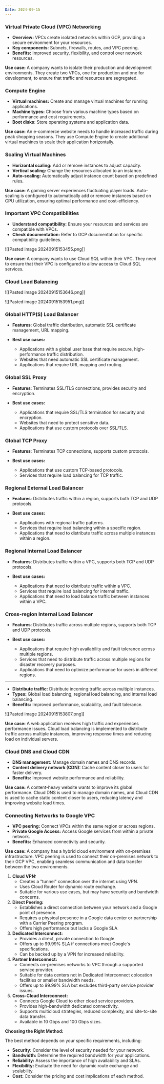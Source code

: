 ```yaml
---
Date: 2024-09-15
---
```

### Virtual Private Cloud (VPC) Networking

- **Overview:** VPCs create isolated networks within GCP, providing a secure environment for your resources.
- **Key components:** Subnets, firewalls, routes, and VPC peering.
- **Benefits:** Improved security, flexibility, and control over network resources.

**Use case:** A company wants to isolate their production and development environments. They create two VPCs, one for production and one for development, to ensure that traffic and resources are segregated.

### Compute Engine

- **Virtual machines:** Create and manage virtual machines for running applications.
- **Machine types:** Choose from various machine types based on performance and cost requirements.
- **Boot disks:** Store operating systems and application data.

**Use case:** An e-commerce website needs to handle increased traffic during peak shopping seasons. They use Compute Engine to create additional virtual machines to scale their application horizontally.

### Scaling Virtual Machines

- **Horizontal scaling:** Add or remove instances to adjust capacity.
- **Vertical scaling:** Change the resources allocated to an instance.
- **Auto-scaling:** Automatically adjust instance count based on predefined rules.

**Use case:** A gaming server experiences fluctuating player loads. Auto-scaling is configured to automatically add or remove instances based on CPU utilization, ensuring optimal performance and cost-efficiency.

### Important VPC Compatibilities

- **Understand compatibility:** Ensure your resources and services are compatible with VPCs.
- **Check documentation:** Refer to GCP documentation for specific compatibility guidelines.

![[Pasted image 20240915153455.png]]

**Use case:** A company wants to use Cloud SQL within their VPC. They need to ensure that their VPC is configured to allow access to Cloud SQL services.

### Cloud Load Balancing

![[Pasted image 20240915153646.png]]

![[Pasted image 20240915153951.png]]

### Global HTTP(S) Load Balancer

- **Features**: Global traffic distribution, automatic SSL certificate management, URL mapping.

- **Best use cases:**
    - Applications with a global user base that require secure, high-performance traffic distribution.
    - Websites that need automatic SSL certificate management.
    - Applications that require URL mapping and routing.

### Global SSL Proxy

- **Features**: Terminates SSL/TLS connections, provides security and encryption.

- **Best use cases:**
    - Applications that require SSL/TLS termination for security and encryption.
    - Websites that need to protect sensitive data.
    - Applications that use custom protocols over SSL/TLS.

### Global TCP Proxy

- **Features**: Terminates TCP connections, supports custom protocols.

- **Best use cases:**
    - Applications that use custom TCP-based protocols.
    - Services that require load balancing for TCP traffic.

### Regional External Load Balancer

- **Features**: Distributes traffic within a region, supports both TCP and UDP protocols.

- **Best use cases:**
    - Applications with regional traffic patterns.
    - Services that require load balancing within a specific region.
    - Applications that need to distribute traffic across multiple instances within a region.

### Regional Internal Load Balancer

- **Features**: Distributes traffic within a VPC, supports both TCP and UDP protocols.

- **Best use cases:**
    - Applications that need to distribute traffic within a VPC.
    - Services that require load balancing for internal traffic.
    - Applications that need to load balance traffic between instances within a VPC.

### Cross-region Internal Load Balancer

- **Features**: Distributes traffic across multiple regions, supports both TCP and UDP protocols.

- **Best use cases:**
    - Applications that require high availability and fault tolerance across multiple regions.
    - Services that need to distribute traffic across multiple regions for disaster recovery purposes.
    - Applications that need to optimize performance for users in different regions.

---

- **Distribute traffic:** Distribute incoming traffic across multiple instances.
- **Types:** Global load balancing, regional load balancing, and internal load balancing.
- **Benefits:** Improved performance, scalability, and fault tolerance.

![[Pasted image 20240915153807.png]]

**Use case:** A web application receives high traffic and experiences performance issues. Cloud load balancing is implemented to distribute traffic across multiple instances, improving response times and reducing load on individual servers.

### Cloud DNS and Cloud CDN

- **DNS management:** Manage domain names and DNS records.
- **Content delivery network (CDN):** Cache content closer to users for faster delivery.
- **Benefits:** Improved website performance and reliability.

**Use case:** A content-heavy website wants to improve its global performance. Cloud DNS is used to manage domain names, and Cloud CDN is used to cache static content closer to users, reducing latency and improving website load times.

### Connecting Networks to Google VPC

- **VPC peering:** Connect VPCs within the same region or across regions.
- **Private Google Access:** Access Google services from within a private network.
- **Benefits:** Enhanced connectivity and security.

**Use case:** A company has a hybrid cloud environment with on-premises infrastructure. VPC peering is used to connect their on-premises network to their GCP VPC, enabling seamless communication and data transfer between the two environments.

1. **Cloud VPN:**
    - Creates a "tunnel" connection over the internet using VPN.
    - Uses Cloud Router for dynamic route exchange.
    - Suitable for various use cases, but may have security and bandwidth concerns.
2. **Direct Peering:**
    - Establishes a direct connection between your network and a Google point of presence.
    - Requires a physical presence in a Google data center or partnership with a Carrier Peering program.
    - Offers high performance but lacks a Google SLA.
3. **Dedicated Interconnect:**
    - Provides a direct, private connection to Google.
    - Offers up to 99.99% SLA if connections meet Google's specifications.
    - Can be backed up by a VPN for increased reliability.
4. **Partner Interconnect:**
    - Connects on-premises networks to VPC through a supported service provider.
    - Suitable for data centers not in Dedicated Interconnect colocation facilities or smaller bandwidth needs.
    - Offers up to 99.99% SLA but excludes third-party service provider issues.
5. **Cross-Cloud Interconnect:**
    - Connects Google Cloud to other cloud service providers.
    - Provides high-bandwidth dedicated connectivity.
    - Supports multicloud strategies, reduced complexity, and site-to-site data transfer.
    - Available in 10 Gbps and 100 Gbps sizes.

**Choosing the Right Method:**

The best method depends on your specific requirements, including:

- **Security:** Consider the level of security needed for your network.
- **Bandwidth:** Determine the required bandwidth for your applications.
- **Reliability:** Assess the importance of high availability and SLAs.
- **Flexibility:** Evaluate the need for dynamic route exchange and scalability.
- **Cost:** Consider the pricing and cost implications of each method.